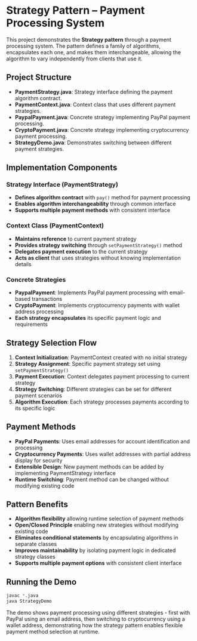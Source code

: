 # **Strategy Pattern – Payment Processing System**

This project demonstrates the **Strategy pattern** through a payment processing system. The pattern defines a family of algorithms, encapsulates each one, and makes them interchangeable, allowing the algorithm to vary independently from clients that use it.

## **Project Structure**
* **PaymentStrategy.java**: Strategy interface defining the payment algorithm contract.
* **PaymentContext.java**: Context class that uses different payment strategies.
* **PaypalPayment.java**: Concrete strategy implementing PayPal payment processing.
* **CryptoPayment.java**: Concrete strategy implementing cryptocurrency payment processing.
* **StrategyDemo.java**: Demonstrates switching between different payment strategies.

## **Implementation Components**

### **Strategy Interface (PaymentStrategy)**
- **Defines algorithm contract** with `pay()` method for payment processing
- **Enables algorithm interchangeability** through common interface
- **Supports multiple payment methods** with consistent interface

### **Context Class (PaymentContext)**
- **Maintains reference** to current payment strategy
- **Provides strategy switching** through `setPaymentStrategy()` method
- **Delegates payment execution** to the current strategy
- **Acts as client** that uses strategies without knowing implementation details

### **Concrete Strategies**
- **PaypalPayment**: Implements PayPal payment processing with email-based transactions
- **CryptoPayment**: Implements cryptocurrency payments with wallet address processing
- **Each strategy encapsulates** its specific payment logic and requirements

## **Strategy Selection Flow**
1. **Context Initialization**: PaymentContext created with no initial strategy
2. **Strategy Assignment**: Specific payment strategy set using `setPaymentStrategy()`
3. **Payment Execution**: Context delegates payment processing to current strategy
4. **Strategy Switching**: Different strategies can be set for different payment scenarios
5. **Algorithm Execution**: Each strategy processes payments according to its specific logic

## **Payment Methods**
* **PayPal Payments**: Uses email addresses for account identification and processing
* **Cryptocurrency Payments**: Uses wallet addresses with partial address display for security
* **Extensible Design**: New payment methods can be added by implementing PaymentStrategy interface
* **Runtime Switching**: Payment method can be changed without modifying existing code

## **Pattern Benefits**
* **Algorithm flexibility** allowing runtime selection of payment methods
* **Open/Closed Principle** enabling new strategies without modifying existing code
* **Eliminates conditional statements** by encapsulating algorithms in separate classes
* **Improves maintainability** by isolating payment logic in dedicated strategy classes
* **Supports multiple payment options** with consistent client interface

## **Running the Demo**
```bash
javac *.java
java StrategyDemo
```

The demo shows payment processing using different strategies - first with PayPal using an email address, then switching to cryptocurrency using a wallet address, demonstrating how the strategy pattern enables flexible payment method selection at runtime.
